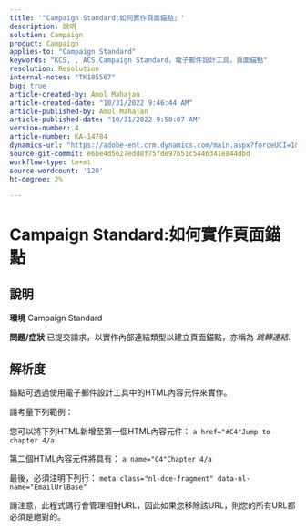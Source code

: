 ```yaml
---
title: '"Campaign Standard:如何實作頁面錨點」'
description: 說明
solution: Campaign
product: Campaign
applies-to: "Campaign Standard"
keywords: "KCS, , ACS,Campaign Standard，電子郵件設計工具，頁面錨點"
resolution: Resolution
internal-notes: "TK185567"
bug: true
article-created-by: Amol Mahajan
article-created-date: "10/31/2022 9:46:44 AM"
article-published-by: Amol Mahajan
article-published-date: "10/31/2022 9:50:07 AM"
version-number: 4
article-number: KA-14784
dynamics-url: "https://adobe-ent.crm.dynamics.com/main.aspx?forceUCI=1&pagetype=entityrecord&etn=knowledgearticle&id=3fe073ea-0059-ed11-9561-6045bd006079"
source-git-commit: e6be4d5627edd8f75fde97b51c5446341e844dbd
workflow-type: tm+mt
source-wordcount: '120'
ht-degree: 2%

---
```


# Campaign Standard:如何實作頁面錨點

## 說明

<b>環境</b>
Campaign Standard


<b>問題/症狀</b>
已提交請求，以實作內部連結類型以建立頁面錨點，亦稱為 *跳轉連結*.


## 解析度


錨點可透過使用電子郵件設計工具中的HTML內容元件來實作。

請考量下列範例：

您可以將下列HTML新增至第一個HTML內容元件：
`a href="#C4"Jump to chapter 4/a`

第二個HTML內容元件將具有：
`a name="C4"Chapter 4/a`

最後，必須注明下列行：
`meta class="nl-dce-fragment" data-nl-name="EmailUrlBase"`

請注意，此程式碼行會管理相對URL，因此如果您移除該URL，則您的所有URL都必須是絕對的。
